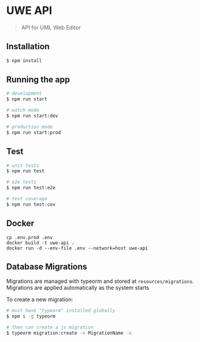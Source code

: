 # UWE API

> API for UML Web Editor

## Installation

```bash
$ npm install
```

## Running the app

```bash
# development
$ npm run start

# watch mode
$ npm run start:dev

# production mode
$ npm run start:prod
```

## Test

```bash
# unit tests
$ npm run test

# e2e tests
$ npm run test:e2e

# test coverage
$ npm run test:cov
```

## Docker 

```
cp .env.prod .env
docker build -t uwe-api .
docker run -d --env-file .env --network=host uwe-api
```

## Database Migrations

Migrations are managed with typeorm and stored at `resources/migrations`. Migrations are applied automatically as the system starts

To create a new migration:

```bash
# must have "typeorm" installed globally
$ npm i -g typeorm

# then can create a js migration
$ typeorm migration:create -n MigrationName -o
```
